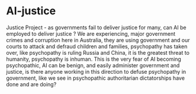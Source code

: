 # AI-justice
Justice Project - as governments fail to deliver justice for many, can AI be employed to deliver justice ?
We are experiencing, major government crimes and corruption here in Australia, they are using government and our courts to attack and defraud children and families, psychopathy has taken over, like psychopathy is ruling Russia and China, it is the greatest threat to humanity, psychopathy is inhuman. 
This is the very fear of AI becoming psychopathic, AI can be benign, and easily administer government and justice, is there anyone working in this direction to defuse psychopathy in government, like we see in psychopathic authoritarian dictatorships have done and are doing?
